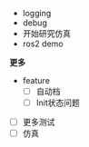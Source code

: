 - logging
- debug
- 开始研究仿真
- ros2 demo

**更多**

- feature
  - [ ] 自动档
  - [ ] Init状态问题
- [ ] 更多测试
- [ ] 仿真
